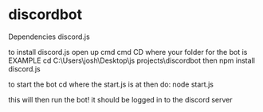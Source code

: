 # discordbot
Dependencies discord.js

to install discord.js
open up cmd
cmd CD where your folder for the bot is 
EXAMPLE cd C:\Users\josh\Desktop\js projects\discordbot
then npm install discord.js

to start the bot cd where the start.js is at then do: node start.js

this will then run the bot! it should be logged in to the discord server
